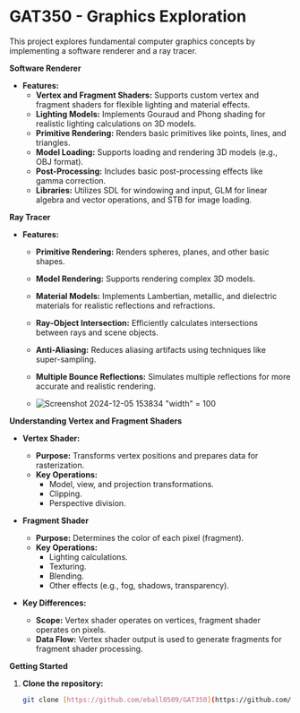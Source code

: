 # GAT350 - Graphics Exploration

This project explores fundamental computer graphics concepts by implementing a software renderer and a ray tracer.

**Software Renderer**

* **Features:**
    * **Vertex and Fragment Shaders:** Supports custom vertex and fragment shaders for flexible lighting and material effects.
    * **Lighting Models:** Implements Gouraud and Phong shading for realistic lighting calculations on 3D models.
    * **Primitive Rendering:** Renders basic primitives like points, lines, and triangles.
    * **Model Loading:** Supports loading and rendering 3D models (e.g., OBJ format).
    * **Post-Processing:** Includes basic post-processing effects like gamma correction.
    * **Libraries:** Utilizes SDL for windowing and input, GLM for linear algebra and vector operations, and STB for image loading.
    


**Ray Tracer**

* **Features:**
    * **Primitive Rendering:** Renders spheres, planes, and other basic shapes.
    * **Model Rendering:** Supports rendering complex 3D models.
    * **Material Models:** Implements Lambertian, metallic, and dielectric materials for realistic reflections and refractions.
    * **Ray-Object Intersection:** Efficiently calculates intersections between rays and scene objects.
    * **Anti-Aliasing:** Reduces aliasing artifacts using techniques like super-sampling.
    * **Multiple Bounce Reflections:** Simulates multiple reflections for more accurate and realistic rendering.
 
    * ![Screenshot 2024-12-05 153834](https://github.com/user-attachments/assets/0a175bbc-bfe2-40d3-986c-422ef0012bef) "width" = 100

**Understanding Vertex and Fragment Shaders**

* **Vertex Shader:**
    * **Purpose:** Transforms vertex positions and prepares data for rasterization.
    * **Key Operations:** 
        * Model, view, and projection transformations.
        * Clipping.
        * Perspective division.

* **Fragment Shader**
    * **Purpose:** Determines the color of each pixel (fragment).
    * **Key Operations:** 
        * Lighting calculations.
        * Texturing.
        * Blending.
        * Other effects (e.g., fog, shadows, transparency).

* **Key Differences:**
    * **Scope:** Vertex shader operates on vertices, fragment shader operates on pixels.
    * **Data Flow:** Vertex shader output is used to generate fragments for fragment shader processing.

**Getting Started**

1. **Clone the repository:**
   ```bash
   git clone [https://github.com/eball0509/GAT350](https://github.com/eball0509/GAT350)
